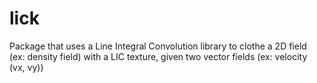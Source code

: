 # lick
Package that uses a Line Integral Convolution library to clothe a 2D field (ex: density field) with a LIC texture, given two vector fields (ex: velocity (vx, vy))
